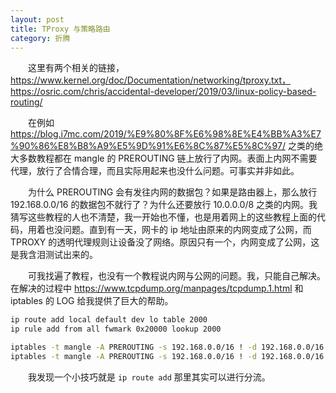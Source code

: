 ```yaml
---
layout: post
title: TProxy 与策略路由
category: 折腾
---
```


&emsp;&emsp;这里有两个相关的链接，https://www.kernel.org/doc/Documentation/networking/tproxy.txt，https://osric.com/chris/accidental-developer/2019/03/linux-policy-based-routing/

&emsp;&emsp;在例如 https://blog.i7mc.com/2019/%E9%80%8F%E6%98%8E%E4%BB%A3%E7%90%86%E8%B8%A9%E5%9D%91%E6%8C%87%E5%8C%97/ 之类的绝大多数教程都在 mangle 的 PREROUTING 链上放行了内网。表面上内网不需要代理，放行了合情合理，而且实际用起来也没什么问题。可事实并非如此。

&emsp;&emsp;为什么 PREROUTING 会有发往内网的数据包？如果是路由器上，那么放行 192.168.0.0/16 的数据包不就行了？为什么还要放行 10.0.0.0/8 之类的内网。我猜写这些教程的人也不清楚，我一开始也不懂，也是用着网上的这些教程上面的代码，用着也没问题。直到有一天，网卡的 ip 地址由原来的内网变成了公网，而 TPROXY 的透明代理规则让设备没了网络。原因只有一个，内网变成了公网，这是我含泪测试出来的。

&emsp;&emsp;可我找遍了教程，也没有一个教程说内网与公网的问题。我，只能自己解决。在解决的过程中 https://www.tcpdump.org/manpages/tcpdump.1.html 和 iptables 的 LOG 给我提供了巨大的帮助。

```bash
ip route add local default dev lo table 2000
ip rule add from all fwmark 0x20000 lookup 2000

iptables -t mangle -A PREROUTING -s 192.168.0.0/16 ! -d 192.168.0.0/16 -p tcp -j TPROXY --on-port 2000 --tproxy-mark 0x20000
iptables -t mangle -A PREROUTING -s 192.168.0.0/16 ! -d 192.168.0.0/16 -p udp -j TPROXY --on-port 2000 --tproxy-mark 0x20000
```

&emsp;&emsp;我发现一个小技巧就是 `ip route add` 那里其实可以进行分流。
